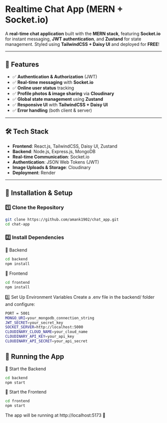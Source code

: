 # Realtime Chat App (MERN + Socket.io)

A **real-time chat application** built with the **MERN stack**, featuring **Socket.io** for instant messaging, **JWT authentication**, and **Zustand** for state management. Styled using **TailwindCSS + Daisy UI** and deployed for **FREE**!  

---

## 🌟 Features  
- ✅ **Authentication & Authorization** (JWT)  
- ✅ **Real-time messaging** with **Socket.io**  
- ✅ **Online user status** tracking
- ✅ **Profile photos & image sharing** via **Cloudinary**  
- ✅ **Global state management** using **Zustand**  
- ✅ **Responsive UI** with **TailwindCSS + Daisy UI**  
- ✅ **Error handling** (both client & server)  

---

## 🛠 Tech Stack  
- **Frontend**: React.js, TailwindCSS, Daisy UI, Zustand  
- **Backend**: Node.js, Express.js, MongoDB  
- **Real-time Communication**: Socket.io  
- **Authentication**: JSON Web Tokens (JWT)
- **Image Uploads & Storage**: Cloudinary  
- **Deployment**: Render

---

## 🎯 Installation & Setup  

### 1️⃣ Clone the Repository  
```bash
git clone https://github.com/amank1902/chat_app.git
cd chat-app
```

### 2️⃣ Install Dependencies
🔹 Backend
```bash
cd backend
npm install
```
🔹 Frontend
```bash
cd frontend
npm install
```
3️⃣ Set Up Environment Variables
Create a .env file in the backend/ folder and configure:
```bash
PORT = 5001
MONGO_URI=your_mongodb_connection_string
JWT_SECRET=your_secret_key
SOCKET_SERVER=http://localhost:5000
CLOUDINARY_CLOUD_NAME=your_cloud_name
CLOUDINARY_API_KEY=your_api_key
CLOUDINARY_API_SECRET=your_api_secret

```
## 🚀 Running the App

🔹 Start the Backend
```bash
cd backend
npm start
```
🔹 Start the Frontend
```bash
cd frontend
npm start
```
The app will be running at http://localhost:5173 🚀
